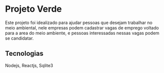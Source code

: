 # Projeto Verde

Este projeto foi idealizado para ajudar pessoas que desejam trabalhar no meio ambiental, nele empresas podem cadastrar vagas de emprego voltado para a area do meio ambiente, e pessoas interessadas nessas vagas podem se candidatar.

## Tecnologias

Nodejs, Reactjs, Sqlite3
